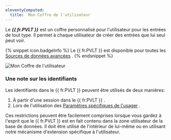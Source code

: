 ```yaml
---
eleventyComputed:
  title:  Mon Coffre de l'utilisateur
---
```

Le ***{{ fr.PVLT }}*** est un coffre personnalisé pour l&apos;utilisateur pour les entrées de tout type. Il permet à chaque utilisateur de créer des entrées que lui seul peut voir. 

{% snippet icon.badgeInfo %} 
Le {{ fr.PVLT }} est disponible pour toutes les [Sources de données avancées](/rdm/windows/data-sources/data-sources-types/advanced-data-sources/) . 
{% endsnippet %}
 
![Mon Coffre de l'utilisateur](/img/fr/rdm/windows/clip11205.png) 

### Une note sur les identifiants 

Les identifiants dans le {{ fr.PVLT }} peuvent être utilisés de deux manières:  

1. À partir d&apos;une session dans le {{ fr.PVLT }} . 
1. Lors de l&apos;utilisation des [Paramètres spécifiques de l&apos;usager](/rdm/windows/commands/edit/setting-overrides/specific-settings/) . 

Ces restrictions peuvent être facilement comprises lorsque vous gardez à l&apos;esprit que le {{ fr.PVLT }} est en fait contenu dans la zone utilisateur de la base de données. Il doit être utilisé de l&apos;intérieur de lui-même ou en utilisant notre mécanisme d&apos;extension spécifique à l&apos;utilisateur. 

